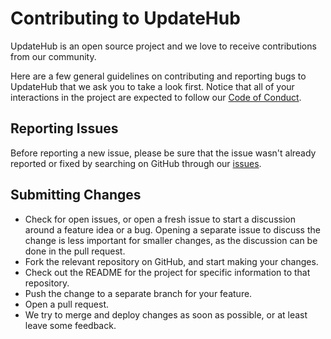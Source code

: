 # Contributing to UpdateHub

UpdateHub is an open source project and we love to receive
contributions from our community.

Here are a few general guidelines on contributing and reporting bugs
to UpdateHub that we ask you to take a look first.  Notice that all of
your interactions in the project are expected to follow our [Code of Conduct](CODE_OF_CONDUCT.md).

## Reporting Issues

Before reporting a new issue, please be sure that the issue wasn't
already reported or fixed by searching on GitHub through our
[issues](https://github.com/UpdateHub/updatehub/issues).


## Submitting Changes

* Check for open issues, or open a fresh issue to start a discussion
  around a feature idea or a bug. Opening a separate issue to discuss
  the change is less important for smaller changes, as the discussion
  can be done in the pull request.
* Fork the relevant repository on GitHub, and start making your
  changes.
* Check out the README for the project for specific information to
  that repository.
* Push the change to a separate branch for your feature.
* Open a pull request.
* We try to merge and deploy changes as soon as possible, or at least
  leave some feedback.
